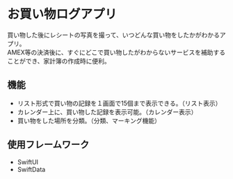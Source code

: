 # お買い物ログアプリ
買い物した後にレシートの写真を撮って、いつどんな買い物をしたかがわかるアプリ。  
AMEX等の決済後に、すぐにどこで買い物したがわからないサービスを補助することができ、家計簿の作成時に便利。

## 機能
- リスト形式で買い物の記録を１画面で15個まで表示できる。（リスト表示）
- カレンダー上に、買い物した記録を表示可能。（カレンダー表示）
- 買い物をした場所を分類。（分類、マーキング機能）

## 使用フレームワーク
- SwiftUI
- SwiftData
